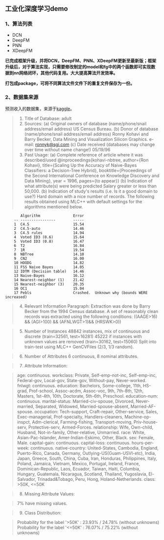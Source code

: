## 工业化深度学习demo

### 1、算法列表

* DCN
* DeepFM
* PNN
* XDeepFM

**已完成框架升级，并将DCN，DeepFM、PNN、XDeepFM更新至最新版；框架升级后，对于算法实现，只需要修改制定的model和fg中的两个函数即可实现数据到nn网络闭环，其他代码复用。大大提高算法开发效率。**

**打包成package，可将不同算法文件文件下的重复文件保存为一份。**

### 2、数据集来源

预测收入的数据集，来源于[kaggle](https://www.kaggle.com/wenruliu/adult-income-dataset/data)。

> 1. Title of Database: adult
> 2. Sources:
   (a) Original owners of database (name/phone/snail address/email address)
       US Census Bureau.
   (b) Donor of database (name/phone/snail address/email address)
       Ronny Kohavi and Barry Becker, 
       Data Mining and Visualization
       Silicon Graphics.
       e-mail: ronnyk@sgi.com
   (c) Date received (databases may change over time without name change!)
       05/19/96
> 3. Past Usage:
   (a) Complete reference of article where it was described/used
        @inproceedings{kohavi-nbtree,
           author={Ron Kohavi},
           title={Scaling Up the Accuracy of Naive-Bayes Classifiers: a 
                  Decision-Tree Hybrid},
           booktitle={Proceedings of the Second International Conference on
                      Knowledge Discovery and Data Mining},
           year = 1996,
           pages={to appear}}
   (b) Indication of what attribute(s) were being predicted 
       Salary greater or less than 50,000.
   (b) Indication of study's results (i.e. Is it a good domain to use?)
       Hard domain with a nice number of records.
       The following results obtained using MLC++ with default settings
       for the algorithms mentioned below.
        
           Algorithm               Error
        -- ----------------        -----
        1  C4.5                    15.54
        2  C4.5-auto               14.46
        3  C4.5 rules              14.94
        4  Voted ID3 (0.6)         15.64
        5  Voted ID3 (0.8)         16.47
        6  T2                      16.84
        7  1R                      19.54
        8  NBTree                  14.10
        9  CN2                     16.00
        10 HOODG                   14.82
        11 FSS Naive Bayes         14.05
        12 IDTM (Decision table)   14.46
        13 Naive-Bayes             16.12
        14 Nearest-neighbor (1)    21.42
        15 Nearest-neighbor (3)    20.35
        16 OC1                     15.04
        17 Pebls                   Crashed.  Unknown why (bounds WERE increased)

> 4. Relevant Information Paragraph:
   Extraction was done by Barry Becker from the 1994 Census database.  A set
    of reasonably clean records was extracted using the following conditions:
    ((AAGE>16) && (AGI>100) && (AFNLWGT>1)&& (HRSWK>0))

> 5. Number of Instances
   48842 instances, mix of continuous and discrete    (train=32561, test=16281)
   45222 if instances with unknown values are removed (train=30162, test=15060)
   Split into train-test using MLC++ GenCVFiles (2/3, 1/3 random).

> 6. Number of Attributes 
   6 continuous, 8 nominal attributes.

> 7. Attribute Information: 

> age: continuous.
workclass: Private, Self-emp-not-inc, Self-emp-inc, Federal-gov, Local-gov, State-gov, Without-pay, Never-worked.
fnlwgt: continuous.
education: Bachelors, Some-college, 11th, HS-grad, Prof-school, Assoc-acdm, Assoc-voc, 9th, 7th-8th, 12th, Masters, 1st-4th, 10th, Doctorate, 5th-6th, Preschool.
education-num: continuous.
marital-status: Married-civ-spouse, Divorced, Never-married, Separated, Widowed, Married-spouse-absent, Married-AF-spouse.
occupation: Tech-support, Craft-repair, Other-service, Sales, Exec-managerial, Prof-specialty, Handlers-cleaners, Machine-op-inspct, Adm-clerical, Farming-fishing, Transport-moving, Priv-house-serv, Protective-serv, Armed-Forces.
relationship: Wife, Own-child, Husband, Not-in-family, Other-relative, Unmarried.
race: White, Asian-Pac-Islander, Amer-Indian-Eskimo, Other, Black.
sex: Female, Male.
capital-gain: continuous.
capital-loss: continuous.
hours-per-week: continuous.
native-country: United-States, Cambodia, England, Puerto-Rico, Canada, Germany, Outlying-US(Guam-USVI-etc), India, Japan, Greece, South, China, Cuba, Iran, Honduras, Philippines, Italy, Poland, Jamaica, Vietnam, Mexico, Portugal, Ireland, France, Dominican-Republic, Laos, Ecuador, Taiwan, Haiti, Columbia, Hungary, Guatemala, Nicaragua, Scotland, Thailand, Yugoslavia, El-Salvador, Trinadad&Tobago, Peru, Hong, Holand-Netherlands.
class: >50K, <=50K

> 8. Missing Attribute Values: 

>   7% have missing values.

> 9. Class Distribution: 

> Probability for the label '>50K'  : 23.93% / 24.78% (without unknowns)
 Probability for the label '<=50K' : 76.07% / 75.22% (without unknowns)


